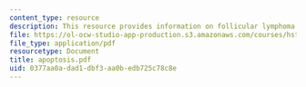 ```yaml
---
content_type: resource
description: This resource provides information on follicular lymphoma and bcl-2 family.
file: https://ol-ocw-studio-app-production.s3.amazonaws.com/courses/hst-176-cellular-and-molecular-immunology-fall-2005/0377aa0adad1dbf3aa0bedb725c78c8e_apoptosis.pdf
file_type: application/pdf
resourcetype: Document
title: apoptosis.pdf
uid: 0377aa0a-dad1-dbf3-aa0b-edb725c78c8e
---
```

